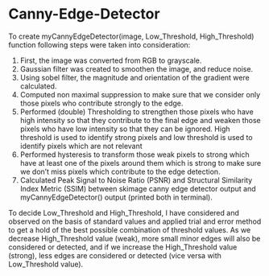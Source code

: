 # Canny-Edge-Detector

To create myCannyEdgeDetector(image, Low_Threshold, High_Threshold) function following steps were taken into consideration:
1.	 First, the image was converted from RGB to grayscale.
2.	 Gaussian filter was created to smoothen the image, and reduce noise.
3.	 Using sobel filter, the magnitude and orientation of the gradient were calculated.
4.	 Computed non maximal suppression to make sure that we consider only those pixels who contribute strongly to the edge.
5.	 Performed (double) Thresholding to strengthen those pixels who have high intensity so that they contribute to the final edge and weaken those pixels who have low intensity so that they can be ignored. High threshold is used to identify strong pixels and low threshold is used to identify pixels which are not relevant
6.	 Performed hysteresis to transform those weak pixels to strong which have at least one of the pixels around them which is strong to make sure we don’t miss pixels which contribute to the edge detection.
7.	 Calculated Peak Signal to Noise Ratio (PSNR) and Structural Similarity Index Metric (SSIM) between skimage canny edge detector output and myCannyEdgeDetector() output (printed both in terminal).

To decide Low_Threshold and High_Threshold, I have considered and observed on the basis of standard values and applied trial and error method to get a hold of the best possible combination of threshold values.
As we decrease High_Threshold value (weak), more small minor edges will also be considered or detected, and if we increase the High_Threshold value (strong), less edges are considered or detected (vice versa with Low_Threshold value).
